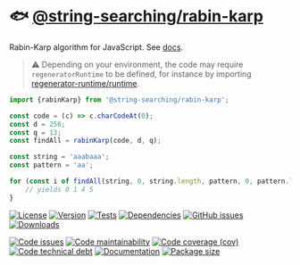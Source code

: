 :fish: [@string-searching/rabin-karp](https://string-searching.github.io/rabin-karp)
==

Rabin-Karp algorithm for JavaScript.
See [docs](https://string-searching.github.io/rabin-karp/index.html).

> :warning: Depending on your environment, the code may require
> `regeneratorRuntime` to be defined, for instance by importing
> [regenerator-runtime/runtime](https://www.npmjs.com/package/regenerator-runtime).

```js
import {rabinKarp} from '@string-searching/rabin-karp';

const code = (c) => c.charCodeAt(0);
const d = 256;
const q = 13;
const findAll = rabinKarp(code, d, q);

const string = 'aaabaaa';
const pattern = 'aa';

for (const i of findAll(string, 0, string.length, pattern, 0, pattern.length)) {
	// yields 0 1 4 5
}
```

[![License](https://img.shields.io/github/license/string-searching/rabin-karp.svg)](https://raw.githubusercontent.com/string-searching/rabin-karp/main/LICENSE)
[![Version](https://img.shields.io/npm/v/@string-searching/rabin-karp.svg)](https://www.npmjs.org/package/@string-searching/rabin-karp)
[![Tests](https://img.shields.io/github/workflow/status/string-searching/rabin-karp/ci:cover?event=push&label=tests)](https://github.com/string-searching/rabin-karp/actions/workflows/ci:cover.yml?query=branch:main)
[![Dependencies](https://img.shields.io/librariesio/github/string-searching/rabin-karp.svg)](https://github.com/string-searching/rabin-karp/network/dependencies)
[![GitHub issues](https://img.shields.io/github/issues/string-searching/rabin-karp.svg)](https://github.com/string-searching/rabin-karp/issues)
[![Downloads](https://img.shields.io/npm/dm/@string-searching/rabin-karp.svg)](https://www.npmjs.org/package/@string-searching/rabin-karp)

[![Code issues](https://img.shields.io/codeclimate/issues/string-searching/rabin-karp.svg)](https://codeclimate.com/github/string-searching/rabin-karp/issues)
[![Code maintainability](https://img.shields.io/codeclimate/maintainability/string-searching/rabin-karp.svg)](https://codeclimate.com/github/string-searching/rabin-karp/trends/churn)
[![Code coverage (cov)](https://img.shields.io/codecov/c/gh/string-searching/rabin-karp/main.svg)](https://codecov.io/gh/string-searching/rabin-karp)
[![Code technical debt](https://img.shields.io/codeclimate/tech-debt/string-searching/rabin-karp.svg)](https://codeclimate.com/github/string-searching/rabin-karp/trends/technical_debt)
[![Documentation](https://string-searching.github.io/rabin-karp/badge.svg)](https://string-searching.github.io/rabin-karp/source.html)
[![Package size](https://img.shields.io/bundlephobia/minzip/@string-searching/rabin-karp)](https://bundlephobia.com/result?p=@string-searching/rabin-karp)
